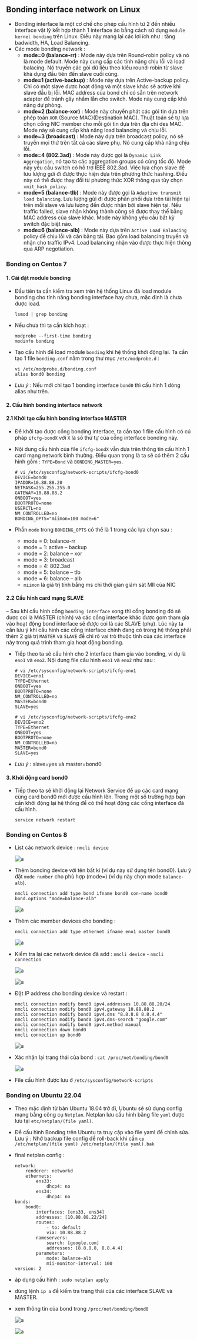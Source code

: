 ## Bonding interface network on Linux

- Bonding interface là một cơ chế cho phép cấu hình từ 2 đến nhiều interface vật lý kết hợp thành 1 interface ảo bằng cách sử dụng `module kernel bonding` trên Linux. Điều này mang lại các lợi ích như : tăng badwidth, HA, Load Balancing.
- Các mode bonding network :
    - **mode=0 (balance-rr)** : Mode này dựa trên Round-robin policy và nó là mode default. Mode này cung cấp các tính năng chịu lỗi và load balacing. Nó truyền các gói dữ liệu theo kiểu round-robin từ slave khả dụng đầu tiên đến slave cuối cùng.
    - **mode=1 (active-backup)** : Mode này dựa trên Active-backup policy. Chỉ có một slave được hoạt động và một slave khác sẽ active khi slave đầu bị lỗi. MAC address của bond chỉ có sẵn trên network adapter để tránh gây nhầm lẫn cho switch. Mode này cung cấp khả năng dự phòng.
    - **mode=2 (balance-xor)** : Mode này chuyển phát các gói tin dựa trên phép toán `XOR` (Source MAC)(Destination MAC). Thuật toán sẽ tự lựa chọn cổng NIC member cho mỗi gói tin dựa trên địa chỉ des MAC. Mode này sẽ cung cấp khả năng load balancing và chịu lỗi.
    - **mode=3 (broadcast)** : Mode này dựa trên broadcast policy, nó sẽ truyền mọi thứ trên tất cả các slave phụ. Nó cung cấp khả năng chịu lỗi.
    - **mode=4 (802.3ad)** : Mode này được gọi là `Dynamic Link Aggregation`, nó tạo ta các aggregation groups có cùng tốc độ. Mode này yêu cầu switch có hỗ trợ IEEE 802.3ad. Việc lựa chọn slave để lưu lượng gửi đi được thực hiện dựa trên phương thức hashing. Điều này có thể được thay đổi từ phương thức XOR thông qua tùy chọn `xmit_hash_policy`.
    - **mode=5 (balance-tlb)** : Mode này được gọi là `Adaptive transmit load balancing`. Lưu lượng gửi đi được phân phối dựa trên tải hiện tại trên mỗi slave và lưu lượng đến được nhận bởi slave hiện tại. Nếu traffic failed, slave nhận không thành công sẽ được thay thế bằng MAC address của slave khác. Mode này không yêu cầu bất kỳ switch đặc biệt nào.
    - **mode=6 (balance-alb)** : Mode này dựa trên `Active Load Balancing` policy để chịu lỗi và cân bằng tải. Bao gồm load balancing truyền và nhận cho traffic IPv4. Load balancing nhận vào được thực hiện thông qua ARP negotiation.

### Bonding on Centos 7

#### 1. Cài đặt module bonding

- Đầu tiên ta cần kiểm tra xem trên hệ thống Linux đã load module bonding cho tính năng bonding interface hay chưa, mặc định là chưa được load.
    ```
    lsmod | grep bonding
    ```
- Nếu chưa thì ta cần kích hoạt :
    ```
    modprobe --first-time bonding
    modinfo bonding
    ```
- Tạo cấu hính để load module `bonding` khi hệ thống khởi động lại. Ta cần tạo 1 file `bonding.conf` nằm trong thư mục `/etc/modprobe.d` :
    ```
    vi /etc/modprobe.d/bonding.conf
    alias bond0 bonding
    ```
- *Lưu ý* : Nếu mới chỉ tạo 1 bonding interface `bond0` thì cấu hình 1 dòng alias như trên.

#### 2. Cấu hình bonding interface network

#### 2.1 Khởi tạo cấu hình bonding interface MASTER

- Để khởi tạo được cổng bonding interface, ta cần tạo 1 file cấu hình có cú pháp `ifcfg-bondX` với `X` là số thứ tự của cổng interface bonding này.
- Nội dung cấu hình của file `ifcfg-bondX` vẫn dựa trên thông tin cấu hình 1 card mạng network bình thường. Điều quan trọng là ta sẽ có thêm 2 cấu hình gồm : `TYPE=Bond` và `BONDING_MASTER=yes`.
    ```
    # vi /etc/sysconfig/network-scripts/ifcfg-bond0
    DEVICE=bond0
    IPADDR=10.88.88.20
    NETMASK=255.255.255.0
    GATEWAY=10.88.88.2
    ONBOOT=yes
    BOOTPROTO=none
    USERCTL=no
    NM_CONTROLLED=no
    BONDING_OPTS="miimon=100 mode=6"
    ```
- Phần `mode` trong `BONDING_OPTS` có thể là 1 trong các lựa chọn sau :

    - mode = 0: balance-rr
    - mode = 1: active – backup
    - mode = 2: balance – xor
    - mode = 3: broadcast
    - mode = 4: 802.3ad
    - mode = 5: balance – tlb
    - mode = 6: balance – alb
    - `miimon` là giá trị tính bằng ms chỉ thời gian giám sát MII của NIC

#### 2.2 Cấu hình card mạng SLAVE

– Sau khi cấu hình cổng `bonding interface` xong thì cổng bonding đó sẽ được coi là MASTER (chính) và các cổng interface khác được gom tham gia vào hoạt động bond interface sẽ được coi là các SLAVE (phụ). Lúc này ta cần lưu ý khi cấu hình các cổng interface chính đang có trong hệ thống phải thêm 2 giá trị `MASTER` và `SLAVE` để chỉ rõ vai trò thuộc tính của các interface này trong quá trình tham gia hoạt động bonding.
- Tiếp theo ta sẽ cấu hình cho 2 interface tham gia vào bonding, ví dụ là `eno1` và `eno2`. Nội dung file cấu hình `eno1` và `eno2` như sau :
    ```
    # vi /etc/sysconfig/network-scripts/ifcfg-eno1
    DEVICE=eno1
    TYPE=Ethernet
    ONBOOT=yes
    BOOTPROTO=none
    NM_CONTROLLED=no
    MASTER=bond0
    SLAVE=yes
    ```

    ```
    # vi /etc/sysconfig/network-scripts/ifcfg-eno2
    DEVICE=eno2
    TYPE=Ethernet
    ONBOOT=yes
    BOOTPROTO=none
    NM_CONTROLLED=no
    MASTER=bond0
    SLAVE=yes
    ```
- *Lưu ý* : slave=yes và master=bond0

#### 3. Khởi động card bond0

- Tiếp theo ta sẽ khởi động lại Network Service để up các card mạng cùng card bond0 mới được cấu hình lên. Trong một số trường hợp bạn cần khởi động lại hệ thống để có thể hoạt động các cổng interface đã cấu hình.
    ```
    service network restart
    ```

### Bonding on Centos 8

- List các network device : `nmcli device`

    ![a](https://imgur.com/Oz5Hlh6.png)

- Thêm bonding device với tên bất kì (ví dụ này sử dụng tên bond0). Lưu ý đặt `mode number` cho phù hợp (mode=) (ví dụ này chọn mode `balance-alb`).
    ```
    nmcli connection add type bond ifname bond0 con-name bond0 bond.options "mode=balance-alb"
    ```

    ![a](https://imgur.com/HyAp6Bm.png)

- Thêm các member devices cho bonding :
    ```
    nmcli connection add type ethernet ifname eno1 master bond0
    ```

    ![a](https://imgur.com/MYtZbhj.png)

- Kiểm tra lại các network device đã add : `nmcli device` - `nmcli connection`

    ![a](https://imgur.com/s5cLSXt.png)

    ![a](https://imgur.com/kMJUiM0.png)

- Đặt IP address cho bonding device và restart :
    ```
    nmcli connection modify bond0 ipv4.addresses 10.88.88.20/24
    nmcli connection modify bond0 ipv4.gateway 10.88.88.2
    nmcli connection modify bond0 ipv4.dns "8.8.8.8 8.8.4.4"
    nmcli connection modify bond0 ipv4.dns-search "google.com"
    nmcli connection modify bond0 ipv4.method manual
    nmcli connection down bond0
    nmcli connection up bond0
    ```

    ![a](https://imgur.com/HigmknR.png)

- Xác nhận lại trạng thái của bond : `cat /proc/net/bonding/bond0`

    ![a](https://imgur.com/jY90eKt.png)

- File cấu hình được lưu ở `/etc/sysconfig/network-scripts`

### Bonding on Ubuntu 22.04

- Theo mặc định từ bản Ubuntu 18.04 trở đi, Ubuntu sẽ sử dụng config mạng bằng công cụ `Netplan`. Netplan lưu cấu hình bằng file `yaml` được lưu tại `etc/netplan/(file yaml)`.
- Để cấu hình Bonding trên Ubuntu ta truy cập vào file yaml để chỉnh sửa. Lưu ý : Nhớ backup file config để roll-back khi cần `cp /etc/netplan/(file yaml) /etc/netplan/(file yaml).bak`
- final netplan config :
    ```
    network:
        renderer: networkd
        ethernets:
            ens33:
                dhcp4: no
            ens34:
                dhcp4: no
    bonds:
        bond0:
            interfaces: [ens33, ens34]
            addresses: [10.88.88.22/24]
            routes:
                - to: default
                via: 10.88.88.2
            nameservers:
                search: [google.com]
                addresses: [8.8.8.8, 8.8.4.4]
            parameters:
                mode: balance-alb
                mii-monitor-interval: 100
    version: 2
    ```
- áp dụng cấu hình : `sudo netplan apply`
- dùng lệnh `ip a` để kiểm tra trạng thái của các interface SLAVE và MASTER.
- xem thông tin của bond trong `/proc/net/bonding/bond0`

    ![a](https://imgur.com/BTZneX7.png)

    ![a](https://imgur.com/WdTMVAs.png)